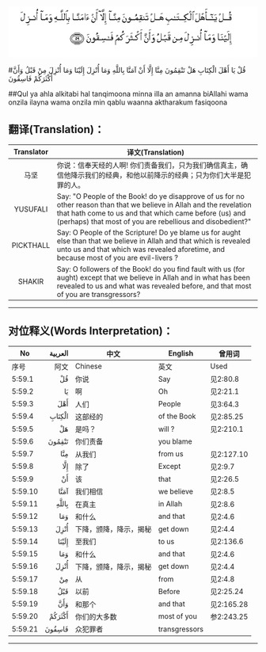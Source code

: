 ![005:059](images/005_059.gif)

#قُلْ يَا أَهْلَ الْكِتَابِ هَلْ تَنْقِمُونَ مِنَّا إِلَّا أَنْ آمَنَّا بِاللَّهِ وَمَا أُنْزِلَ إِلَيْنَا وَمَا أُنْزِلَ مِنْ قَبْلُ وَأَنَّ أَكْثَرَكُمْ فَاسِقُونَ 

##Qul ya ahla alkitabi hal tanqimoona minna illa an amanna biAllahi wama onzila ilayna wama onzila min qablu waanna aktharakum fasiqoona 

## 翻译(Translation)：

| Translator | 译文(Translation)                                            |
| :--------: | ------------------------------------------------------------ |
|    马坚    | 你说：信奉天经的人啊! 你们责备我们，只为我们确信真主，确信他降示我们的经典，和他以前降示的经典；只为你们大半是犯罪的人。 |
|  YUSUFALI  | Say: "O People of the Book! do ye disapprove of us for no other reason than that we believe in Allah and the revelation that hath come to us and that which came before (us) and (perhaps) that most of you are rebellious and disobedient?" |
| PICKTHALL  | Say: O People of the Scripture! Do ye blame us for aught else than that we believe in Allah and that which is revealed unto us and that which was revealed aforetime, and because most of you are evil-livers ? |
|   SHAKIR   | Say: O followers of the Book! do you find fault with us (for aught) except that we believe in Allah and in what has been revealed to us and what was revealed before, and that most of you are transgressors? |

---

## 对位释义(Words Interpretation)：

| No   | العربية | 中文    | English | 曾用词 |
| ---- | ------: | ------- | ------- | ------ |
| 序号 |    阿文 | Chinese | 英文    | Used   |
| 5:59.1  | قُلْ     | 你说                   | Say           | 见2:80.8   |
| 5:59.2  | يَا     | 啊                     | Oh            | 见2:21.1   |
| 5:59.3  | أَهْلَ    | 人们                   | People        | 见3:64.3   |
| 5:59.4  | الْكِتَابِ | 这部经的               | of the Book   | 见2:85.25  |
| 5:59.5  | هَلْ     | 是吗？                 | will ?        | 见2:210.1  |
| 5:59.6  | تَنْقِمُونَ | 你们责备               | you blame     |            |
| 5:59.7  | مِنَّا    | 从我们                 | from us       | 见2:127.10 |
| 5:59.8  | إِلَّا    | 除了                   | Except        | 见2:9.7    |
| 5:59.9  | أَنْ     | 该                     | that          | 见2:26.5   |
| 5:59.10 | آمَنَّا   | 我们相信               | we believe    | 见2:8.5    |
| 5:59.11 | بِاللَّهِ  | 在真主                 | in Allah      | 见2:8.6    |
| 5:59.12 | وَمَا    | 和什么                 | and that      | 见2:4.6    |
| 5:59.13 | أُنْزِلَ   | 下降，颁降，降示，揭秘 | get down      | 见2:4.4    |
| 5:59.14 | إِلَيْنَا  | 至我们                 | to us         | 见2:136.6  |
| 5:59.15 | وَمَا    | 和什么                 | and that      | 见2:4.6    |
| 5:59.16 | أُنْزِلَ   | 下降，颁降，降示，揭秘 | get down      | 见2:4.4    |
| 5:59.17 | مِنْ     | 从                     | from          | 见2:4.8    |
| 5:59.18 | قَبْلُ    | 以前                   | Before        | 见2:25.24  |
| 5:59.19 | وَأَنَّ    | 和那个                 | and that      | 见2:165.28 |
| 5:59.20 | أَكْثَرَكُمْ | 你们的大多数           | most of you   | 参2:243.25 |
| 5:59.21 | فَاسِقُونَ | 众犯罪者               | transgressors |            |

---
